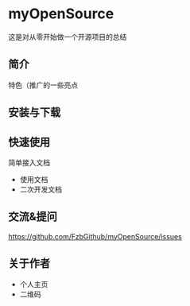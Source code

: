 # myOpenSource

这是对从零开始做一个开源项目的总结

## 简介

特色（推广的一些亮点

## 安装与下载


## 快速使用

简单接入文档
- 使用文档
- 二次开发文档

## 交流&提问

https://github.com/FzbGithub/myOpenSource/issues

## 关于作者
- 个人主页
- 二维码